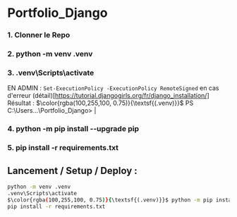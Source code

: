 # Portfolio_Django

### 1. Clonner le Repo

### 2. python -m venv .venv

### 3. .venv\Scripts\activate

EN ADMIN : `Set-ExecutionPolicy -ExecutionPolicy RemoteSigned` en cas d'erreur
(détail)[https://tutorial.djangogirls.org/fr/django_installation/]
Résultat : 
$\color{rgba(100,255,100, 0.75)}{\textsf{(.venv)}}$ PS C:\Users...\Portfolio_Django> |

### 4. python -m pip install --upgrade pip

### 5. pip install -r requirements.txt

## Lancement / Setup / Deploy : 


```zsh
python -m venv .venv
.venv\Scripts\activate
$\color{rgba(100,255,100, 0.75)}{\textsf{(.venv)}}$ python -m pip install --upgrade pip
pip install -r requirements.txt
```
